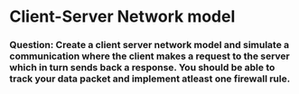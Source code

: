 # Client-Server Network model

### Question: Create a client server network model and simulate a communication where the client makes a request to the server which in turn sends back a response. You should be able to track your data packet and implement atleast one firewall rule.

